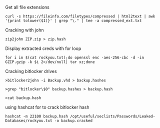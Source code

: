 
Get all file extensions
```shell-session
curl -s https://fileinfo.com/filetypes/compressed | html2text | awk '{print tolower($1)}' | grep "\." | tee -a compressed_ext.txt
```

Cracking with john
```shell-session
zip2john ZIP.zip > zip.hash
```


Display extracted creds with for loop
```shell-session
for i in $(cat rockyou.txt);do openssl enc -aes-256-cbc -d -in GZIP.gzip -k $i 2>/dev/null| tar xz;done
```

Cracking bitlocker drives
```shell-session
>bitlocker2john -i Backup.vhd > backup.hashes

>grep "bitlocker\$0" backup.hashes > backup.hash

>cat backup.hash
```

using hashcat for to crack bitlocker hash
```shell-session
hashcat -m 22100 backup.hash /opt/useful/seclists/Passwords/Leaked-Databases/rockyou.txt -o backup.cracked
```
